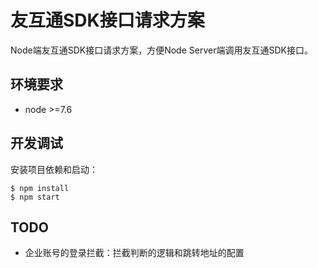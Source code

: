 # 友互通SDK接口请求方案

Node端友互通SDK接口请求方案，方便Node Server端调用友互通SDK接口。


## 环境要求

* node >=7.6


## 开发调试

安装项目依赖和启动：

```
$ npm install
$ npm start
```

## TODO

- 企业账号的登录拦截：拦截判断的逻辑和跳转地址的配置














